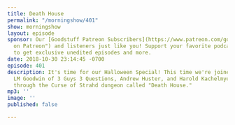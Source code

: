 ```yaml
---
title: Death House
permalink: "/morningshow/401"
show: morningshow
layout: episode
sponsor: Our [Goodstuff Patreon Subscribers](https://www.patreon.com/goodstuff "Goodstuff
  on Patreon") and listeners just like you! Support your favorite podcasts directly
  to get exclusive unedited episodes and more.
date: 2018-10-30 23:14:45 -0700
episode: 401
description: It's time for our Halloween Special! This time we're joined by Aaron
  LM Goodwin of 3 Guys 3 Questions, Andrew Huster, and Harold Kachelmyer! We're playing
  through the Curse of Strahd dungeon called "Death House."
mp3: ''
image: ''
published: false

---
```

